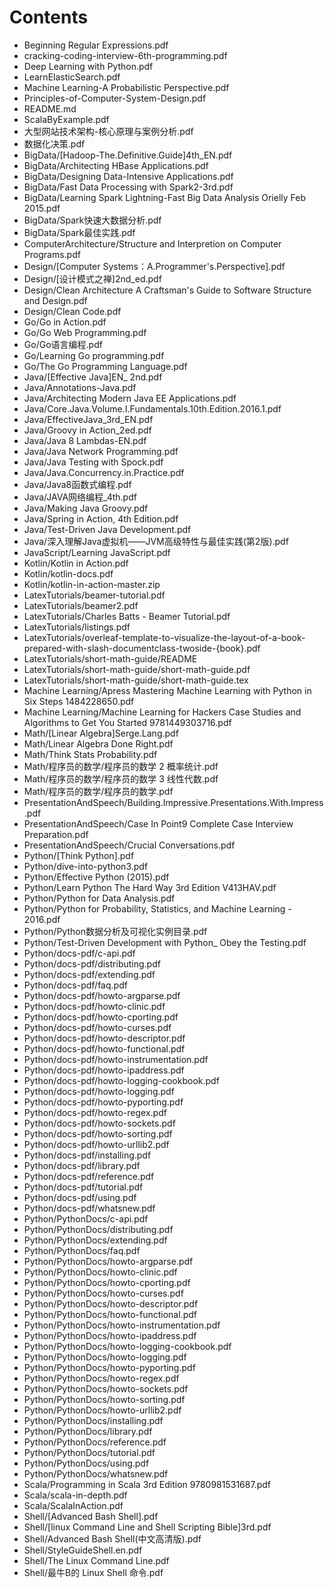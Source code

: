 # Contents
- Beginning Regular Expressions.pdf
- cracking-coding-interview-6th-programming.pdf
- Deep Learning with Python.pdf
- LearnElasticSearch.pdf
- Machine Learning-A Probabilistic Perspective.pdf
- Principles-of-Computer-System-Design.pdf
- README.md
- ScalaByExample.pdf
- 大型网站技术架构-核心原理与案例分析.pdf
- 数据化决策.pdf
- BigData/[Hadoop-The.Definitive.Guide]4th_EN.pdf
- BigData/Architecting HBase Applications.pdf
- BigData/Designing Data-Intensive Applications.pdf
- BigData/Fast Data Processing with Spark2-3rd.pdf
- BigData/Learning Spark Lightning-Fast Big Data Analysis Orielly Feb 2015.pdf
- BigData/Spark快速大数据分析.pdf
- BigData/Spark最佳实践.pdf
- ComputerArchitecture/Structure and Interpretion on Computer Programs.pdf
- Design/[Computer Systems：A.Programmer's.Perspective].pdf
- Design/[设计模式之禅]2nd_ed.pdf
- Design/Clean Architecture A Craftsman's Guide to Software Structure and Design.pdf
- Design/Clean Code.pdf
- Go/Go in Action.pdf
- Go/Go Web Programming.pdf
- Go/Go语言编程.pdf
- Go/Learning Go programming.pdf
- Go/The Go Programming Language.pdf
- Java/[Effective Java]EN_ 2nd.pdf
- Java/Annotations-Java.pdf
- Java/Architecting Modern Java EE Applications.pdf
- Java/Core.Java.Volume.I.Fundamentals.10th.Edition.2016.1.pdf
- Java/EffectiveJava_3rd_EN.pdf
- Java/Groovy in Action_2ed.pdf
- Java/Java 8 Lambdas-EN.pdf
- Java/Java Network Programming.pdf
- Java/Java Testing with Spock.pdf
- Java/Java.Concurrency.in.Practice.pdf
- Java/Java8函数式编程.pdf
- Java/JAVA网络编程_4th.pdf
- Java/Making Java Groovy.pdf
- Java/Spring in Action, 4th Edition.pdf
- Java/Test-Driven Java Development.pdf
- Java/深入理解Java虚拟机——JVM高级特性与最佳实践(第2版).pdf
- JavaScript/Learning JavaScript.pdf
- Kotlin/Kotlin in Action.pdf
- Kotlin/kotlin-docs.pdf
- Kotlin/kotlin-in-action-master.zip
- LatexTutorials/beamer-tutorial.pdf
- LatexTutorials/beamer2.pdf
- LatexTutorials/Charles Batts - Beamer Tutorial.pdf
- LatexTutorials/listings.pdf
- LatexTutorials/overleaf-template-to-visualize-the-layout-of-a-book-prepared-with-slash-documentclass-twoside-{book}.pdf
- LatexTutorials/short-math-guide/README
- LatexTutorials/short-math-guide/short-math-guide.pdf
- LatexTutorials/short-math-guide/short-math-guide.tex
- Machine Learning/Apress Mastering Machine Learning with Python in Six Steps 1484228650.pdf
- Machine Learning/Machine Learning for Hackers Case Studies and Algorithms to Get You Started 9781449303716.pdf
- Math/[Linear Algebra]Serge.Lang.pdf
- Math/Linear Algebra Done Right.pdf
- Math/Think Stats Probability.pdf
- Math/程序员的数学/程序员的数学 2 概率统计.pdf
- Math/程序员的数学/程序员的数学 3 线性代数.pdf
- Math/程序员的数学/程序员的数学.pdf
- PresentationAndSpeech/Building.Impressive.Presentations.With.Impress.pdf
- PresentationAndSpeech/Case In Point9 Complete Case Interview Preparation.pdf
- PresentationAndSpeech/Crucial Conversations.pdf
- Python/[Think Python].pdf
- Python/dive-into-python3.pdf
- Python/Effective Python (2015).pdf
- Python/Learn Python The Hard Way 3rd Edition V413HAV.pdf
- Python/Python for Data Analysis.pdf
- Python/Python for Probability, Statistics, and Machine Learning - 2016.pdf
- Python/Python数据分析及可视化实例目录.pdf
- Python/Test-Driven Development with Python_ Obey the Testing.pdf
- Python/docs-pdf/c-api.pdf
- Python/docs-pdf/distributing.pdf
- Python/docs-pdf/extending.pdf
- Python/docs-pdf/faq.pdf
- Python/docs-pdf/howto-argparse.pdf
- Python/docs-pdf/howto-clinic.pdf
- Python/docs-pdf/howto-cporting.pdf
- Python/docs-pdf/howto-curses.pdf
- Python/docs-pdf/howto-descriptor.pdf
- Python/docs-pdf/howto-functional.pdf
- Python/docs-pdf/howto-instrumentation.pdf
- Python/docs-pdf/howto-ipaddress.pdf
- Python/docs-pdf/howto-logging-cookbook.pdf
- Python/docs-pdf/howto-logging.pdf
- Python/docs-pdf/howto-pyporting.pdf
- Python/docs-pdf/howto-regex.pdf
- Python/docs-pdf/howto-sockets.pdf
- Python/docs-pdf/howto-sorting.pdf
- Python/docs-pdf/howto-urllib2.pdf
- Python/docs-pdf/installing.pdf
- Python/docs-pdf/library.pdf
- Python/docs-pdf/reference.pdf
- Python/docs-pdf/tutorial.pdf
- Python/docs-pdf/using.pdf
- Python/docs-pdf/whatsnew.pdf
- Python/PythonDocs/c-api.pdf
- Python/PythonDocs/distributing.pdf
- Python/PythonDocs/extending.pdf
- Python/PythonDocs/faq.pdf
- Python/PythonDocs/howto-argparse.pdf
- Python/PythonDocs/howto-clinic.pdf
- Python/PythonDocs/howto-cporting.pdf
- Python/PythonDocs/howto-curses.pdf
- Python/PythonDocs/howto-descriptor.pdf
- Python/PythonDocs/howto-functional.pdf
- Python/PythonDocs/howto-instrumentation.pdf
- Python/PythonDocs/howto-ipaddress.pdf
- Python/PythonDocs/howto-logging-cookbook.pdf
- Python/PythonDocs/howto-logging.pdf
- Python/PythonDocs/howto-pyporting.pdf
- Python/PythonDocs/howto-regex.pdf
- Python/PythonDocs/howto-sockets.pdf
- Python/PythonDocs/howto-sorting.pdf
- Python/PythonDocs/howto-urllib2.pdf
- Python/PythonDocs/installing.pdf
- Python/PythonDocs/library.pdf
- Python/PythonDocs/reference.pdf
- Python/PythonDocs/tutorial.pdf
- Python/PythonDocs/using.pdf
- Python/PythonDocs/whatsnew.pdf
- Scala/Programming in Scala 3rd Edition 9780981531687.pdf
- Scala/scala-in-depth.pdf
- Scala/ScalaInAction.pdf
- Shell/[Advanced Bash Shell].pdf
- Shell/[linux Command Line and Shell Scripting Bible]3rd.pdf
- Shell/Advanced Bash Shell(中文高清版).pdf
- Shell/StyleGuideShell.en.pdf
- Shell/The Linux Command Line.pdf
- Shell/最牛B的 Linux Shell 命令.pdf
